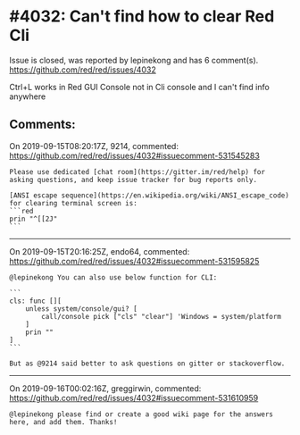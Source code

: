 
#4032: Can't find how to clear Red Cli 
================================================================================
Issue is closed, was reported by lepinekong and has 6 comment(s).
<https://github.com/red/red/issues/4032>

Ctrl+L works in Red GUI Console not in Cli console and I can't find info anywhere


Comments:
--------------------------------------------------------------------------------

On 2019-09-15T08:20:17Z, 9214, commented:
<https://github.com/red/red/issues/4032#issuecomment-531545283>

    Please use dedicated [chat room](https://gitter.im/red/help) for asking questions, and keep issue tracker for bug reports only.
    
    [ANSI escape sequence](https://en.wikipedia.org/wiki/ANSI_escape_code) for clearing terminal screen is:
    ```red
    prin "^[[2J"
    ```

--------------------------------------------------------------------------------

On 2019-09-15T20:16:25Z, endo64, commented:
<https://github.com/red/red/issues/4032#issuecomment-531595825>

    @lepinekong You can also use below function for CLI:
    
    ```
    cls: func [][
        unless system/console/gui? [
            call/console pick ["cls" "clear"] 'Windows = system/platform
        ]
        prin ""
    ]
    ```
    
    But as @9214 said better to ask questions on gitter or stackoverflow.

--------------------------------------------------------------------------------

On 2019-09-16T00:02:16Z, greggirwin, commented:
<https://github.com/red/red/issues/4032#issuecomment-531610959>

    @lepinekong please find or create a good wiki page for the answers here, and add them. Thanks!

